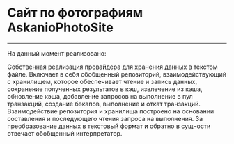 # Сайт по фотографиям AskanioPhotoSite
<hr>

На данный момент реализовано:

Собственная реализация провайдера для хранения данных в текстом файле. Включает в себя обобщенный репозиторий, взаимодействующий с хранилищем, которое обеспечивает чтение и запись данных, сохранение полученных результатов в кэш, извлечение из кэша, обновление кэша, добавление запросов на выполнение в пул транзакций, создание бэкапов, выполнение и откат транзакций.
Взаимодействие репозитория и хранилища  построено на основании составления и последующего чтения запроса на выполнения. За преобразование данных в текстовый формат и  обратно в сущности отвечает обобщенный интерпретатор.
